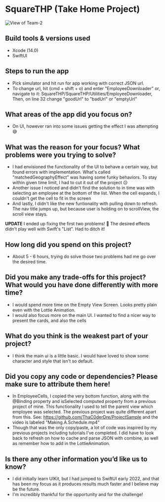 
# SquareTHP (Take Home Project)

![View of Team-2](https://user-images.githubusercontent.com/94762769/200207781-a9c32a02-ff46-41dc-80d6-02c953b9c8c1.jpg)

## Build tools & versions used
- Xcode (14.0)
- SwiftUI

## Steps to run the app
- Pick simulator and hit run for app working with correct JSON url.
- To change url, hit (cmd + shift + o) and enter "EmployeeDownloader"
        or, navigate to it: SquareTHP/SquareTHP/Utilities/EmployeeDownloader,
        Then, on line 32 change "goodUrl" to "badUrl" or "emptyUrl"
        
## What areas of the app did you focus on?
- On UI, however ran into some issues getting the effect I was attempting 😅

## What was the reason for your focus? What problems were you trying to solve?
- I had envisioned the functionality of the UI to behave a certain way, but found errors with implementation. What's called "matchedGeographyEffect" was having some funky behaviors. To stay within given time limit, I had to cut it out of the project 😕
- Another issue I noticed and didn't find the solution to in time was with selecting an employee at the bottom of the list. When the cell expands, I couldn't get the cell to fit in the screen
- And lastly, I didn't like the new funtionality with pulling down to refresh. The nav title jumps up, but because user is holding on to scrollView, the scroll view stays.

 **UPDATE**
I ended up fixing the first two problems! 🍾
    The desired effects didn't play well with Swift's "List". Had to ditch it!

## How long did you spend on this project?
- About 5 - 6 hours, trying do solve those two problems had me go over the desired time.

## Did you make any trade-offs for this project? What would you have done differently with more time?
- I would spend more time on the Empty View Screen. Looks pretty plain even with the Lottie Animation. 
- I would also focus more on the main UI. I wanted to find a nicer way to present the cards, and also the cells

## What do you think is the weakest part of your project?
- I think the main ui is a little basic. I would have loved to show some character and style that isn't so default.

## Did you copy any code or dependencies? Please make sure to attribute them here!
- In EmployeeCells, I copied the very bottom function, along with the @Binding property and isSelected computed property from a previous project of mine. This functionality I used to tell the parent view which employee was selected. The previous project was quite different apart from this. See: https://github.com/ThaC0derDre/ProjectSample and the video is labeled "Making.A.Schedule.mp4"
- Though that was the only copy/paste, a lot of code was inspired by my previous projects including tutorials I've completed. I did have to look back to refresh on how to cache and parse JSON with combine, as well as remember how to add in the LottieAnimation.

## Is there any other information you’d like us to know?
- I did initially learn UIKit, but I had jumped to SwiftUI early 2022, and that has been my focus as it produces results much faster and I believe may be the future.
- I'm incredibly thankful for the opportunity and for the challenge! 
